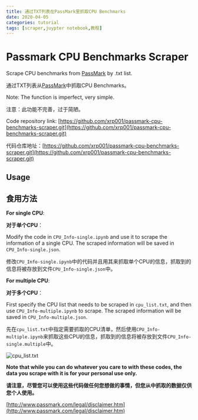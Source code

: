 ```yaml
---
title: 通过TXT列表在PassMark里抓取CPU Benchmarks
date: 2020-04-05
categories: tutorial
tags: [scraper,juypter notebook,教程]
---
```


# Passmark CPU Benchmarks Scraper
Scrape CPU benchmarks from [PassMark](www.cpubenchmark.net) by .txt list.

通过TXT列表从[PassMark](www.cpubenchmark.net)中抓取CPU Benchmarks。

Note: The function is imperfect, very simple.

注意：此功能不完善，过于简陋。

Code repository link: [https://github.com/xrp001/passmark-cpu-benchmarks-scraper.git](https://github.com/xrp001/passmark-cpu-benchmarks-scraper.git)

代码仓库地址：[https://github.com/xrp001/passmark-cpu-benchmarks-scraper.git](https://github.com/xrp001/passmark-cpu-benchmarks-scraper.git)

## Usage

## 食用方法

**For single CPU**:

**对于单个CPU**：

Modify the code in ```CPU_Info-single.ipynb``` and use it to scrape the information of a single CPU. The scraped information will be saved in ```CPU_Info-single.json```.

修改```CPU_Info-single.ipynb```中的代码并且用其来抓取单个CPU的信息，抓取到的信息将被存放到文件```CPU_Info-single.json```中。

**For multiple CPU**:

**对于多个CPU**：

First specify the CPU list that needs to be scraped in ```cpu_list.txt```, and then use ```CPU_Info-multiple.ipynb``` to scrape. The scraped information will be saved in ```CPU_Info-multiple.json```.

先在```cpu_list.txt```中指定需要抓取的CPU清单，然后使用```CPU_Info-multiple.ipynb```来抓取这些CPU的信息，抓取到的信息将被存放到文件```CPU_Info-single.multiple```中。

![cpu_list.txt](https://wx4.sinaimg.cn/large/6a8c0fe1gy1gdj6ubw93aj206z0h5753.jpg)

**Note that while you can do whatever you care to with these codes, the data you scrape with it is for your personal use only.**

**请注意，尽管您可以使用这些代码做任何您想做的事情，但您从中抓取的数据仅供您个人使用。**

[http://www.passmark.com/legal/disclaimer.htm](http://www.passmark.com/legal/disclaimer.htm)
